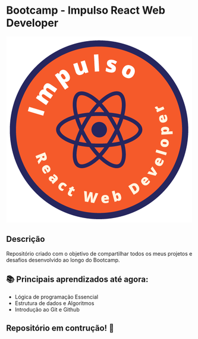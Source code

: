 # Bootcamp - Impulso React Web Developer

![Impulso](logo-Impulso.png)

## Descrição
Repositório criado com o objetivo de compartilhar todos os meus projetos e desafios desenvolvido ao longo do Bootcamp.

## 📚 Principais aprendizados até agora:
  - Lógica de programação Essencial
  - Estrutura de dados e Algoritmos
  - Introdução ao Git e Github

## Repositório em contrução! 🚧